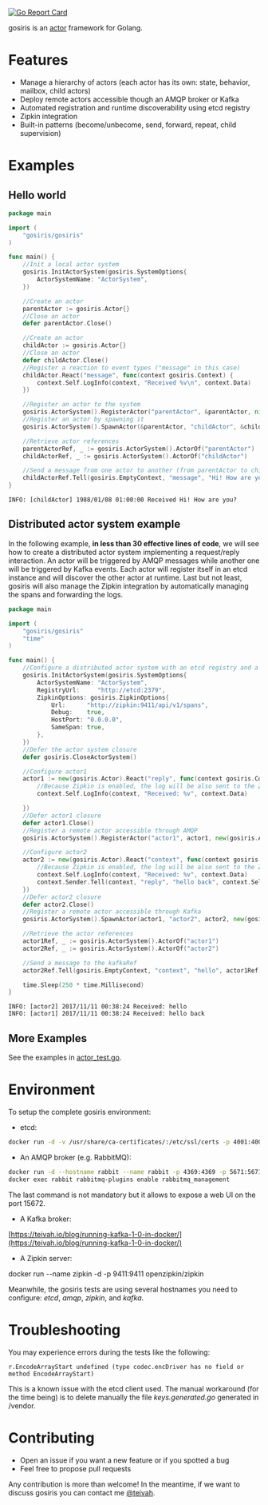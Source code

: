 [![Go Report Card](https://goreportcard.com/badge/gojp/goreportcard)](https://goreportcard.com/report/gojp/goreportcard)

gosiris is an [actor](https://en.wikipedia.org/wiki/Actor_model) framework for Golang.

# Features

* Manage a hierarchy of actors (each actor has its own: state, behavior, mailbox, child actors)
* Deploy remote actors accessible though an AMQP broker or Kafka
* Automated registration and runtime discoverability using etcd registry
* Zipkin integration 
* Built-in patterns (become/unbecome, send, forward, repeat, child supervision)

# Examples

## Hello world

```go
package main

import (
	"gosiris/gosiris"
)

func main() {
	//Init a local actor system
	gosiris.InitActorSystem(gosiris.SystemOptions{
		ActorSystemName: "ActorSystem",
	})

	//Create an actor
	parentActor := gosiris.Actor{}
	//Close an actor
	defer parentActor.Close()

	//Create an actor
	childActor := gosiris.Actor{}
	//Close an actor
	defer childActor.Close()
	//Register a reaction to event types ("message" in this case)
	childActor.React("message", func(context gosiris.Context) {
		context.Self.LogInfo(context, "Received %v\n", context.Data)
	})

	//Register an actor to the system
	gosiris.ActorSystem().RegisterActor("parentActor", &parentActor, nil)
	//Register an actor by spawning it
	gosiris.ActorSystem().SpawnActor(&parentActor, "childActor", &childActor, nil)

	//Retrieve actor references
	parentActorRef, _ := gosiris.ActorSystem().ActorOf("parentActor")
	childActorRef, _ := gosiris.ActorSystem().ActorOf("childActor")

	//Send a message from one actor to another (from parentActor to childActor)
	childActorRef.Tell(gosiris.EmptyContext, "message", "Hi! How are you?", parentActorRef)
}
```

```
INFO: [childActor] 1988/01/08 01:00:00 Received Hi! How are you?
```

## Distributed actor system example

In the following example, **in less than 30 effective lines of code**, we will see how to create a distributed actor system implementing a request/reply interaction. An actor will be triggered by AMQP messages while another one will be triggered by Kafka events. Each actor will register itself in an etcd instance and will discover the other actor at runtime. Last but not least, gosiris will also manage the Zipkin integration by automatically managing the spans and forwarding the logs.

```go
package main

import (
	"gosiris/gosiris"
	"time"
)

func main() {
	//Configure a distributed actor system with an etcd registry and a Zipkin integration
	gosiris.InitActorSystem(gosiris.SystemOptions{
		ActorSystemName: "ActorSystem",
		RegistryUrl:     "http://etcd:2379",
		ZipkinOptions: gosiris.ZipkinOptions{
			Url:      "http://zipkin:9411/api/v1/spans",
			Debug:    true,
			HostPort: "0.0.0.0",
			SameSpan: true,
		},
	})
	//Defer the actor system closure
	defer gosiris.CloseActorSystem()

	//Configure actor1
	actor1 := new(gosiris.Actor).React("reply", func(context gosiris.Context) {
		//Because Zipkin is enabled, the log will be also sent to the Zipkin server
		context.Self.LogInfo(context, "Received: %v", context.Data)

	})
	//Defer actor1 closure
	defer actor1.Close()
	//Register a remote actor accessible through AMQP
	gosiris.ActorSystem().RegisterActor("actor1", actor1, new(gosiris.ActorOptions).SetRemote(true).SetRemoteType(gosiris.Amqp).SetUrl("amqp://guest:guest@amqp:5672/").SetDestination("actor1"))

	//Configure actor2
	actor2 := new(gosiris.Actor).React("context", func(context gosiris.Context) {
		//Because Zipkin is enabled, the log will be also sent to the Zipkin server
		context.Self.LogInfo(context, "Received: %v", context.Data)
		context.Sender.Tell(context, "reply", "hello back", context.Self)
	})
	//Defer actor2 closure
	defer actor2.Close()
	//Register a remote actor accessible through Kafka
	gosiris.ActorSystem().SpawnActor(actor1, "actor2", actor2, new(gosiris.ActorOptions).SetRemote(true).SetRemoteType(gosiris.Kafka).SetUrl("kafka:9092").SetDestination("actor2"))

	//Retrieve the actor references
	actor1Ref, _ := gosiris.ActorSystem().ActorOf("actor1")
	actor2Ref, _ := gosiris.ActorSystem().ActorOf("actor2")

	//Send a message to the kafkaRef
	actor2Ref.Tell(gosiris.EmptyContext, "context", "hello", actor1Ref)

	time.Sleep(250 * time.Millisecond)
}

```

```
INFO: [actor2] 2017/11/11 00:38:24 Received: hello
INFO: [actor1] 2017/11/11 00:38:24 Received: hello back
```

## More Examples

See the examples in [actor_test.go](gosiris/actor_test.go).

# Environment

To setup the complete gosiris environment:
* etcd:

```bash
docker run -d -v /usr/share/ca-certificates/:/etc/ssl/certs -p 4001:4001 -p 2380:2380 -p 2379:2379 quay.io/coreos/etcd:v2.3.8 -name etcd0 -advertise-client-urls http://${HostIP}:2379,http://${HostIP}:4001 -listen-client-urls http://0.0.0.0:2379,http://0.0.0.0:4001 -initial-advertise-peer-urls http://${HostIP}:2380 -listen-peer-urls http://0.0.0.0:2380 -initial-cluster-token etcd-cluster-1 -initial-cluster etcd0=http://${HostIP}:2380 -initial-cluster-state new
```

* An AMQP broker (e.g. RabbitMQ):
 
```bash
docker run -d --hostname rabbit --name rabbit -p 4369:4369 -p 5671:5671 -p 5672:5672 -p 15672:15672 rabbitmq
docker exec rabbit rabbitmq-plugins enable rabbitmq_management
```

The last command is not mandatory but it allows to expose a web UI on the port 15672.

* A Kafka broker:

[https://teivah.io/blog/running-kafka-1-0-in-docker/](https://teivah.io/blog/running-kafka-1-0-in-docker/)

* A Zipkin server:

docker run --name zipkin -d -p 9411:9411 openzipkin/zipkin

Meanwhile, the gosiris tests are using several hostnames you need to configure: _etcd_, _amqp_, _zipkin_, and _kafka_.

# Troubleshooting

You may experience errors during the tests like the following:
```
r.EncodeArrayStart undefined (type codec.encDriver has no field or method EncodeArrayStart)
```

This is a known issue with the etcd client used. The manual workaround (for the time being) is to delete manually the file _keys.generated.go_ generated in /vendor. 

# Contributing

* Open an issue if you want a new feature or if you spotted a bug
* Feel free to propose pull requests

Any contribution is more than welcome! In the meantime, if we want to discuss gosiris you can contact me [@teivah](https://twitter.com/teivah).